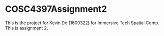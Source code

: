 # COSC4397Assignment2
 This is the project for Kevin Do (1600322) for Immersive Tech Spatial Comp. This is assignment 2.
